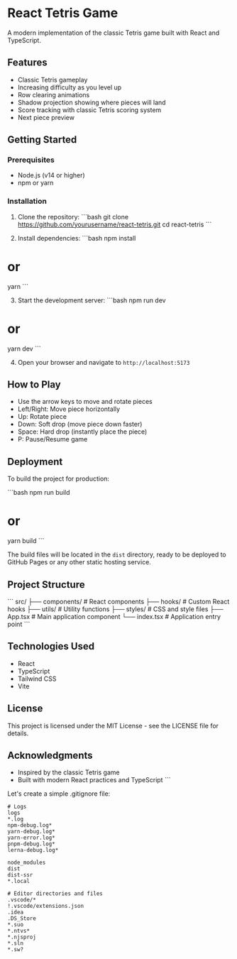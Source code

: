 # React Tetris Game

A modern implementation of the classic Tetris game built with React and TypeScript.

## Features

- Classic Tetris gameplay
- Increasing difficulty as you level up
- Row clearing animations
- Shadow projection showing where pieces will land
- Score tracking with classic Tetris scoring system
- Next piece preview

## Getting Started

### Prerequisites

- Node.js (v14 or higher)
- npm or yarn

### Installation

1. Clone the repository:
\`\`\`bash
git clone https://github.com/yourusername/react-tetris.git
cd react-tetris
\`\`\`

2. Install dependencies:
\`\`\`bash
npm install
# or
yarn
\`\`\`

3. Start the development server:
\`\`\`bash
npm run dev
# or
yarn dev
\`\`\`

4. Open your browser and navigate to `http://localhost:5173`

## How to Play

- Use the arrow keys to move and rotate pieces
- Left/Right: Move piece horizontally
- Up: Rotate piece
- Down: Soft drop (move piece down faster)
- Space: Hard drop (instantly place the piece)
- P: Pause/Resume game

## Deployment

To build the project for production:

\`\`\`bash
npm run build
# or
yarn build
\`\`\`

The build files will be located in the `dist` directory, ready to be deployed to GitHub Pages or any other static hosting service.

## Project Structure

\`\`\`
src/
├── components/       # React components
├── hooks/            # Custom React hooks
├── utils/            # Utility functions
├── styles/           # CSS and style files
├── App.tsx           # Main application component
└── index.tsx         # Application entry point
\`\`\`

## Technologies Used

- React
- TypeScript
- Tailwind CSS
- Vite

## License

This project is licensed under the MIT License - see the LICENSE file for details.

## Acknowledgments

- Inspired by the classic Tetris game
- Built with modern React practices and TypeScript
\`\`\`

Let's create a simple .gitignore file:

```gitignore file=".gitignore"
# Logs
logs
*.log
npm-debug.log*
yarn-debug.log*
yarn-error.log*
pnpm-debug.log*
lerna-debug.log*

node_modules
dist
dist-ssr
*.local

# Editor directories and files
.vscode/*
!.vscode/extensions.json
.idea
.DS_Store
*.suo
*.ntvs*
*.njsproj
*.sln
*.sw?
